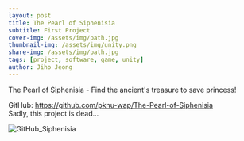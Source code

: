 ```yaml
---
layout: post
title: The Pearl of Siphenisia
subtitle: First Project
cover-img: /assets/img/path.jpg
thumbnail-img: /assets/img/unity.png
share-img: /assets/img/path.jpg
tags: [project, software, game, unity]
author: Jiho Jeong
---
```


The Pearl of Siphenisia - Find the ancient's treasure to save princess!

GitHub: https://github.com/pknu-wap/The-Pearl-of-Siphenisia  
Sadly, this project is dead...

![GitHub_Siphenisia](https://github.com/pknu-wap/2023_2_Game_Team_3/assets/61517039/4e7b9390-54ce-4f7c-aac3-8a05984f8112)
